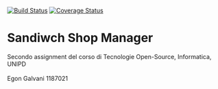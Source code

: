 [![Build Status](https://travis-ci.org/EgonGalvani/TOS-Assignment-2.svg?branch=master)](https://travis-ci.org/EgonGalvani/TOS-Assignment-2)
[![Coverage Status](https://coveralls.io/repos/github/EgonGalvani/TOS-Assignment-2/badge.svg?branch=master)](https://coveralls.io/github/EgonGalvani/TOS-Assignment-2?branch=master)
# Sandiwch Shop Manager
Secondo assignment del corso di Tecnologie Open-Source, Informatica, UNIPD
<br /> <br />
Egon Galvani 1187021
